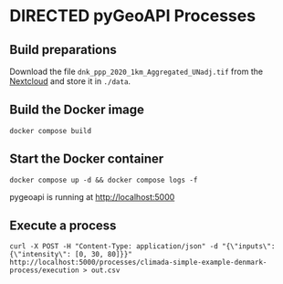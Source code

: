 # DIRECTED pyGeoAPI Processes

## Build preparations

Download the file `dnk_ppp_2020_1km_Aggregated_UNadj.tif` from the [Nextcloud](https://cloud.tu-braunschweig.de/apps/files/?dir=/directed_shared/work_packages/wp2_interoperability/DATA/Exposures&fileid=569409494) and store it in `./data`.

## Build the Docker image

```console
docker compose build
```

## Start the Docker container

```console
docker compose up -d && docker compose logs -f
```

pygeoapi is running at <http://localhost:5000>

## Execute a process

```console
curl -X POST -H "Content-Type: application/json" -d "{\"inputs\":{\"intensity\": [0, 30, 80]}}" http://localhost:5000/processes/climada-simple-example-denmark-process/execution > out.csv
```
